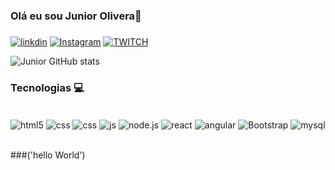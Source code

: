 ### Olá eu sou Junior Olivera👋
### 

[![linkdin](https://img.shields.io/badge/LinkedIn-0077B5?style=for-the-badge&logo=linkedin&logoColor=white)](https://www.linkedin.com/in/junior-oliveira-8a7313144/)
[![Instagram](https://img.shields.io/badge/Instagram-E4405F?style=for-the-badge&logo=instagram&logoColor=white)](https://www.instagram.com/junior.oreis/)
[![TWITCH](https://img.shields.io/badge/Twitch-9146FF?style=for-the-badge&logo=twitch&logoColor=white)](https://www.twitch.tv/jrkingb)

![Junior GitHub stats](https://github-readme-stats.vercel.app/api?username=juniororeis&show_icons=true&theme=merko)

### Tecnologias 💻
<div style="display: inline_block"><br/>
  <img align="center" alt= "html5" src="https://img.shields.io/badge/HTML5-E34F26?style=for-the-badge&logo=html5&logoColor=white"/>
  <img align="center" alt= "css" src="https://img.shields.io/badge/CSS3-1572B6?style=for-the-badge&logo=css3&logoColor=white"/>
   <img align="center" alt= "css" src="https://img.shields.io/badge/logo-PHP-blue?logo=php"/>
  <img align="center" alt= "js" src="https://img.shields.io/badge/JavaScript-F7DF1E?style=for-the-badge&logo=javascript&logoColor=black"/>
  <img align="center" alt= "node.js" src="https://img.shields.io/badge/Node.js-43853D?style=for-the-badge&logo=node.js&logoColor=white"/>
  <img align="center" alt= "react" src="https://img.shields.io/badge/React-20232A?style=for-the-badge&logo=react&logoColor=61DAFB"/>
  <img align="center" alt= "angular" src="https://img.shields.io/badge/Angular-DD0031?style=for-the-badge&logo=angular&logoColor=white"/>
  <img align="center" alt= "Bootstrap" src="https://img.shields.io/badge/Bootstrap-563D7C?style=for-the-badge&logo=bootstrap&logoColor=white"/>
  <img align="center" alt= "mysql" src="https://img.shields.io/badge/MySQL-00000F?style=for-the-badge&logo=mysql&logoColor=white"/>    
 </div><br>
 
 ###('hello World')
    
    
    
    
    
      
  
     
    
